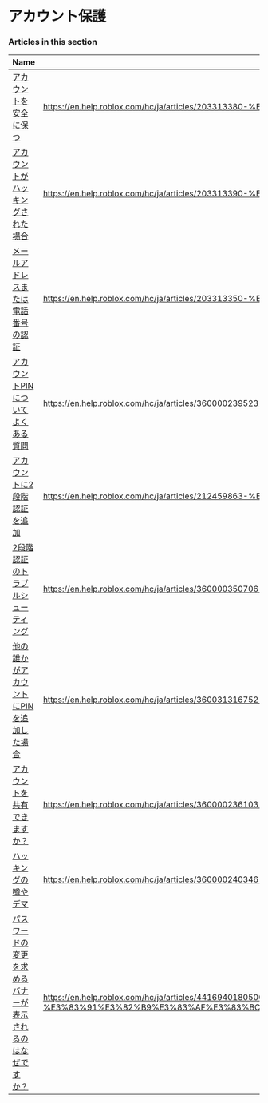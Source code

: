 # アカウント保護  
### Articles in this section
Name|URL
-|-
[アカウントを安全に保つ](./アカウントを安全に保つ.html) |https://en.help.roblox.com/hc/ja/articles/203313380-%E3%82%A2%E3%82%AB%E3%82%A6%E3%83%B3%E3%83%88%E3%82%92%E5%AE%89%E5%85%A8%E3%81%AB%E4%BF%9D%E3%81%A4
[アカウントがハッキングされた場合](./アカウントがハッキングされた場合.html) |https://en.help.roblox.com/hc/ja/articles/203313390-%E3%82%A2%E3%82%AB%E3%82%A6%E3%83%B3%E3%83%88%E3%81%8C%E3%83%8F%E3%83%83%E3%82%AD%E3%83%B3%E3%82%B0%E3%81%95%E3%82%8C%E3%81%9F%E5%A0%B4%E5%90%88
[メールアドレスまたは電話番号の認証](./メールアドレスまたは電話番号の認証.html) |https://en.help.roblox.com/hc/ja/articles/203313350-%E3%83%A1%E3%83%BC%E3%83%AB%E3%82%A2%E3%83%89%E3%83%AC%E3%82%B9%E3%81%BE%E3%81%9F%E3%81%AF%E9%9B%BB%E8%A9%B1%E7%95%AA%E5%8F%B7%E3%81%AE%E8%AA%8D%E8%A8%BC
[アカウントPINについてよくある質問](./アカウントPINについてよくある質問.html) |https://en.help.roblox.com/hc/ja/articles/360000239523-%E3%82%A2%E3%82%AB%E3%82%A6%E3%83%B3%E3%83%88PIN%E3%81%AB%E3%81%A4%E3%81%84%E3%81%A6%E3%82%88%E3%81%8F%E3%81%82%E3%82%8B%E8%B3%AA%E5%95%8F
[アカウントに2段階認証を追加](./アカウントに2段階認証を追加.html) |https://en.help.roblox.com/hc/ja/articles/212459863-%E3%82%A2%E3%82%AB%E3%82%A6%E3%83%B3%E3%83%88%E3%81%AB2%E6%AE%B5%E9%9A%8E%E8%AA%8D%E8%A8%BC%E3%82%92%E8%BF%BD%E5%8A%A0
[2段階認証のトラブルシューティング](./2段階認証のトラブルシューティング.html) |https://en.help.roblox.com/hc/ja/articles/360000350706-2%E6%AE%B5%E9%9A%8E%E8%AA%8D%E8%A8%BC%E3%81%AE%E3%83%88%E3%83%A9%E3%83%96%E3%83%AB%E3%82%B7%E3%83%A5%E3%83%BC%E3%83%86%E3%82%A3%E3%83%B3%E3%82%B0
[他の誰かがアカウントにPINを追加した場合](./他の誰かがアカウントにPINを追加した場合.html) |https://en.help.roblox.com/hc/ja/articles/360031316752-%E4%BB%96%E3%81%AE%E8%AA%B0%E3%81%8B%E3%81%8C%E3%82%A2%E3%82%AB%E3%82%A6%E3%83%B3%E3%83%88%E3%81%ABPIN%E3%82%92%E8%BF%BD%E5%8A%A0%E3%81%97%E3%81%9F%E5%A0%B4%E5%90%88
[アカウントを共有できますか？](./アカウントを共有できますか？.html) |https://en.help.roblox.com/hc/ja/articles/360000236103-%E3%82%A2%E3%82%AB%E3%82%A6%E3%83%B3%E3%83%88%E3%82%92%E5%85%B1%E6%9C%89%E3%81%A7%E3%81%8D%E3%81%BE%E3%81%99%E3%81%8B-
[ハッキングの噂やデマ](./ハッキングの噂やデマ.html) |https://en.help.roblox.com/hc/ja/articles/360000240346-%E3%83%8F%E3%83%83%E3%82%AD%E3%83%B3%E3%82%B0%E3%81%AE%E5%99%82%E3%82%84%E3%83%87%E3%83%9E
[パスワードの変更を求めるバナーが表示されるのはなぜですか？](./パスワードの変更を求めるバナーが表示されるのはなぜですか？.html) |https://en.help.roblox.com/hc/ja/articles/4416940180500-%E3%83%91%E3%82%B9%E3%83%AF%E3%83%BC%E3%83%89%E3%81%AE%E5%A4%89%E6%9B%B4%E3%82%92%E6%B1%82%E3%82%81%E3%82%8B%E3%83%90%E3%83%8A%E3%83%BC%E3%81%8C%E8%A1%A8%E7%A4%BA%E3%81%95%E3%82%8C%E3%82%8B%E3%81%AE%E3%81%AF%E3%81%AA%E3%81%9C%E3%81%A7%E3%81%99%E3%81%8B-